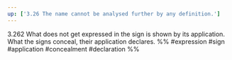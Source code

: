```yaml
---
up: ['3.26 The name cannot be analysed further by any definition.']
---
```

3.262 What does not get expressed in the sign is shown by its application. What the signs conceal, their application declares.
%%
#expression #sign #application #concealment #declaration %%